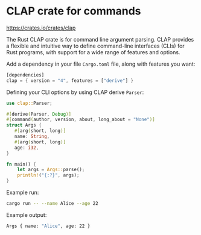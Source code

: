 # CLAP crate for commands

<https://crates.io/crates/clap>

The Rust CLAP crate is for command line argument parsing. CLAP provides a flexible and intuitive way to define command-line interfaces (CLIs) for Rust programs, with support for a wide range of features and options.

Add a dependency in your file `Cargo.toml` file, along with features you want:

```rust
[dependencies]
clap = { version = "4", features = ["derive"] }
```

Defining your CLI options by using CLAP derive `Parser`:

```rust
use clap::Parser;

#[derive(Parser, Debug)]
#[command(author, version, about, long_about = "None")]
struct Args {
   #[arg(short, long)]
   name: String,
   #[arg(short, long)]
   age: i32,
}

fn main() {
    let args = Args::parse();
    println!("{:?}", args);
}
```

Example run:

```sh
cargo run -- --name Alice --age 22
```

Example output:

```sh
Args { name: "Alice", age: 22 }
```
